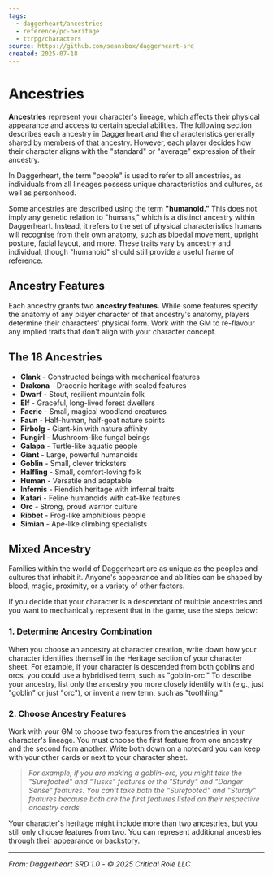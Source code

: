 ```yaml
---
tags:
  - daggerheart/ancestries
  - reference/pc-heritage
  - ttrpg/characters
source: https://github.com/seansbox/daggerheart-srd
created: 2025-07-18
---
```


# Ancestries

**Ancestries** represent your character's lineage, which affects their physical appearance and access to certain special abilities. The following section describes each ancestry in Daggerheart and the characteristics generally shared by members of that ancestry. However, each player decides how their character aligns with the "standard" or "average" expression of their ancestry.

In Daggerheart, the term "people" is used to refer to all ancestries, as individuals from all lineages possess unique characteristics and cultures, as well as personhood.

Some ancestries are described using the term **"humanoid."** This does not imply any genetic relation to "humans," which is a distinct ancestry within Daggerheart. Instead, it refers to the set of physical characteristics humans will recognise from their own anatomy, such as bipedal movement, upright posture, facial layout, and more. These traits vary by ancestry and individual, though "humanoid" should still provide a useful frame of reference.

## Ancestry Features

Each ancestry grants two **ancestry features.** While some features specify the anatomy of any player character of that ancestry's anatomy, players determine their characters' physical form. Work with the GM to re-flavour any implied traits that don't align with your character concept.

## The 18 Ancestries

- **Clank** - Constructed beings with mechanical features
- **Drakona** - Draconic heritage with scaled features
- **Dwarf** - Stout, resilient mountain folk
- **Elf** - Graceful, long-lived forest dwellers
- **Faerie** - Small, magical woodland creatures
- **Faun** - Half-human, half-goat nature spirits
- **Firbolg** - Giant-kin with nature affinity
- **Fungirl** - Mushroom-like fungal beings
- **Galapa** - Turtle-like aquatic people
- **Giant** - Large, powerful humanoids
- **Goblin** - Small, clever tricksters
- **Halfling** - Small, comfort-loving folk
- **Human** - Versatile and adaptable
- **Infernis** - Fiendish heritage with infernal traits
- **Katari** - Feline humanoids with cat-like features
- **Orc** - Strong, proud warrior culture
- **Ribbet** - Frog-like amphibious people
- **Simian** - Ape-like climbing specialists

## Mixed Ancestry

Families within the world of Daggerheart are as unique as the peoples and cultures that inhabit it. Anyone's appearance and abilities can be shaped by blood, magic, proximity, or a variety of other factors.

If you decide that your character is a descendant of multiple ancestries and you want to mechanically represent that in the game, use the steps below:

### 1. Determine Ancestry Combination

When you choose an ancestry at character creation, write down how your character identifies themself in the Heritage section of your character sheet. For example, if your character is descended from both goblins and orcs, you could use a hybridised term, such as "goblin-orc." To describe your ancestry, list only the ancestry you more closely identify with (e.g., just "goblin" or just "orc"), or invent a new term, such as "toothling."

### 2. Choose Ancestry Features

Work with your GM to choose two features from the ancestries in your character's lineage. You must choose the first feature from one ancestry and the second from another. Write both down on a notecard you can keep with your other cards or next to your character sheet.

> *For example, if you are making a goblin-orc, you might take the "Surefooted" and "Tusks" features or the "Sturdy" and "Danger Sense" features. You can't take both the "Surefooted" and "Sturdy" features because both are the first features listed on their respective ancestry cards.*

Your character's heritage might include more than two ancestries, but you still only choose features from two. You can represent additional ancestries through their appearance or backstory.

---

*From: Daggerheart SRD 1.0 - © 2025 Critical Role LLC*
